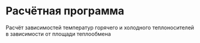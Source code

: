 Расчётная программа
=========

Расчёт зависимостей температур горячего и холодного теплоносителей в зависимости от площади теплообмена
